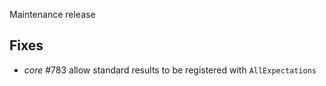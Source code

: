 Maintenance release

## Fixes

 * *core* #783 allow standard results to be registered with `AllExpectations`
